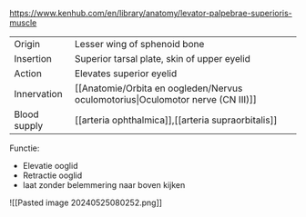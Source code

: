 https://www.kenhub.com/en/library/anatomy/levator-palpebrae-superioris-muscle

|              |                                                     |
| ------------ | --------------------------------------------------- |
| Origin       | Lesser wing of sphenoid bone                        |
| Insertion    | Superior tarsal plate, skin of upper eyelid         |
| Action       | Elevates superior eyelid                            |
| Innervation  | [[Anatomie/Orbita en oogleden/Nervus oculomotorius\|Oculomotor nerve (CN III)]] |
| Blood supply | [[arteria ophthalmica]],[[arteria supraorbitalis]]  |
Functie:
- Elevatie ooglid
- Retractie ooglid
- laat zonder belemmering naar boven kijken

![[Pasted image 20240525080252.png]]